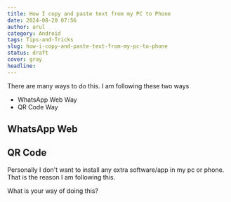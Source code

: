 ```yaml
---
title: How I copy and paste text from my PC to Phone
date: 2024-08-20 07:56
author: arul
category: Android
tags: Tips-and-Tricks
slug: how-i-copy-and-paste-text-from-my-pc-to-phone
status: draft
cover: gray
headline:
---
```

There are many ways to do this. I am following these two ways

* WhatsApp Web Way
* QR Code Way

## WhatsApp Web


## QR Code



Personally I don't want to install any extra software/app in my pc or phone. That is the reason I am following this.

What is your way of doing this?
